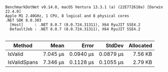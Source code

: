 ```

BenchmarkDotNet v0.14.0, macOS Ventura 13.3.1 (a) (22E772610a) [Darwin 22.4.0]
Apple M1 2.40GHz, 1 CPU, 8 logical and 8 physical cores
.NET SDK 8.0.303
  [Host]     : .NET 8.0.7 (8.0.724.31311), X64 RyuJIT SSE4.2
  DefaultJob : .NET 8.0.7 (8.0.724.31311), X64 RyuJIT SSE4.2


```
| Method       | Mean     | Error     | StdDev    | Allocated |
|------------- |---------:|----------:|----------:|----------:|
| IsValid      | 7.045 μs | 0.0940 μs | 0.0879 μs |   7.56 KB |
| IsValidSpans | 7.346 μs | 0.1128 μs | 0.1055 μs |   2.79 KB |
